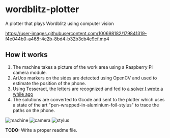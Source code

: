 # wordblitz-plotter
A plotter that plays Wordblitz using computer vision 

https://user-images.githubusercontent.com/100698182/179841319-f4e044b0-a468-4c2b-8bd4-b32b3cb4e9cf.mp4

## How it works
1. The machine takes a picture of the work area using a Raspberry Pi camera module.
1. ArUco markers on the sides are detected using OpenCV and used to estimate the position of the phone.
1. Using Tesseract, the letters are recognized and fed to [a solver I wrote a while ago](https://github.com/GhettoBastler/boggle-bot/)
1. The solutions are converted to Gcode and sent to the plotter which uses a state of the art "pen-wrapped-in-aluminium-foil-stylus" to trace the paths on the phone.

![machine](https://user-images.githubusercontent.com/100698182/179844339-7bee0739-aaad-44cb-baba-c147ed0a02bf.jpg)
![camera](https://user-images.githubusercontent.com/100698182/179844344-736af411-5751-4686-9a67-403fdccd30f6.jpg)
![stylus](https://user-images.githubusercontent.com/100698182/179844348-30c40a00-457b-477e-93ef-7138dd19f02f.jpg)

**TODO:** Write a proper readme file.
